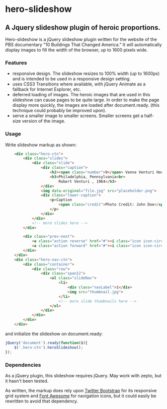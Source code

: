 # hero-slideshow

## A Jquery slideshow plugin of heroic proportions.

Hero-slideshow is a jQuery slideshow plugin written for the website of the PBS documentary "10 Buildings That Changed America." It will automatically display images to fill the width of the browser, up to 1600 pixels wide. 

### Features
* responsive design. The slideshow resizes to 100% width (up to 1600px) and is intended to be used in a responsive design setting.
* uses CSS3 Transitions where available, with jQuery Animate as a fallback for Internet Explorer, etc.
* deferred loading of images. The heroic images that are used in this slideshow can cause pages to be quite large. In order to make the page display more quickly, the images are loaded after document.ready. (this technique could probably be improved upon).
* serve a smaller image to smaller screens. Smaller screens get a half-size version of the image.

### Usage

Write slideshow markup as shown:
```html
	<div class="hero-ctn">
		<div class="slides">
			<div class="slide">
				<div class="caption">
					<h2><span class="number">9</span> Vanna Venturi House</h2>
					<h3>Philadelphia, Pennsylvania<br>
						Robert Venturi , 1964</h3>
				</div>
				<img data-original="file.jpg" src="placeholder.png">
				<div class="lower-caption">
					<p>Caption
						<span class="credit">Photo Credit: John Doe</span>
					</p>
				</div>
			</div>
			<!-- more slides here --> 
		</div>

		<div class="prev-next">
			<a class="action reverse" href="#"><i class="icon icon-circle-arrow-left"></i></a>
			<a class="action forward" href="#"><i class="icon icon-circle-arrow-right"></i></a>
		</div>
	</div>
	<div class="hero-nav-ctn">
		<div class="container">
			<div class="row">
				<div class="span12">		
					<ul class="slideNav">
						<li>
							<div class="navLabel">1</div>
							<img src="thumbnail.jpg">
						</li>
						<!-- more slide thumbnails here -->
					</ul>
				</div>
			</div>
		</div>
	</div>
```

and initialize the slideshow on document.ready:

```javascript
jQuery('document').ready(function($){
	$('.hero-ctn').heroSlideshow();
});
```

### Dependencies

As a jQuery plugin, this slideshow requires jQuery. May work with zepto, but it hasn't been tested.

As written, the markup does rely upon [Twitter Bootstrap](http://twitter.github.io/bootstrap/) for its responsive grid system and [Font Awesome](http://fortawesome.github.io/Font-Awesome/) for navigation icons, but it could easily be rewritten to avoid that dependency.